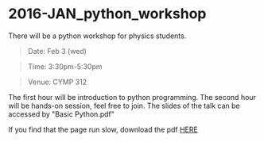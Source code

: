 # 2016-JAN_python_workshop

There will be a python workshop for physics students.

>Date: Feb 3 (wed)

>Time: 3:30pm-5:30pm

>Venue: CYMP 312

The first hour will be introduction to python programming.
The second hour will be hands-on session, feel free to join.
The slides of the talk can be accessed by "Basic Python.pdf"

If you find that the page run slow, download the pdf [HERE](https://github.com/ryan-leung/2016-JAN_python_workshop/raw/master/Basic%20python.pdf)
